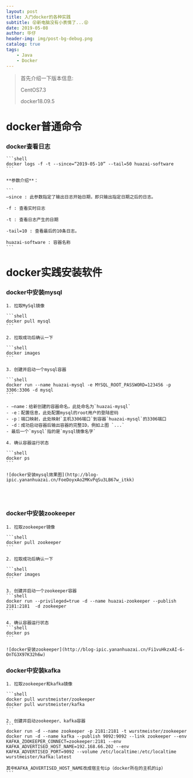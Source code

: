```yaml
---
layout: post
title: 入门docker的各种实践
subtitle: 😝新电脑没有小表情了...😝
date: 2019-05-08
author: 华仔
header-img: img/post-bg-debug.png
catalog: true
tags:
    - Java
    - Docker
---
```


> 首先介绍一下版本信息:
>
> CentOS7.3
>
> docker18.09.5


# docker普通命令

### docker查看日志


	```shell
	docker logs -f -t --since=“2019-05-10” --tail=50 huazai-software
	```
	
	**参数介绍**：
	
	```
	–since : 此参数指定了输出日志开始日期，即只输出指定日期之后的日志。
	
	-f : 查看实时日志
	
	-t : 查看日志产生的日期
	
	-tail=10 : 查看最后的10条日志。
	
	huazai-software : 容器名称
	```



# docker实践安装软件

### docker中安装mysql

    1. 拉取MySql镜像
    
    ```shell
    docker pull mysql
    ```
    
    2. 拉取成功后确认一下
    
    ```shell
    docker images
    ```
    
    3. 创建并启动一个mysql容器
    
    ```shell
    docker run --name huazai-mysql -e MYSQL_ROOT_PASSWORD=123456 -p 3306:3306 -d mysql
    ```
    
    - –name：给新创建的容器命名，此处命名为`huazai-mysql`
    - -e：配置信息，此处配置mysql的root用户的登陆密码
    - -p：端口映射，此处映射`主机3306端口`到容器`huazai-mysql`的3306端口
    - -d：成功启动容器后输出容器的完整ID，例如上图 `...`
    - 最后一个`mysql`指的是`mysql镜像名字`
    
    4. 确认容器运行状态
    
    ```shell
    docker ps
    ```
    
    ![docker安装mysql效果图](http://blog-ipic.yananhuazai.cn/FoeDoyxAo2MKvPqSu3LB67w_itkk)


​		
​		
### docker中安装zookeeper

    1. 拉取zookeeper镜像
    
    ```shell
    docker pull zookeeper
    ```
    
    2. 拉取成功后确认一下
    
    ```shell
    docker images
    ```
    
    3. 创建并启动一个zookeeper容器
    ```shell
    docker run --privileged=true -d --name huazai-zookeeper --publish 2181:2181  -d zookeeper
    ```
    
    4. 确认容器运行状态
    ```shell
    docker ps
    ```
    
    ![docker安装zookeeper](http://blog-ipic.yananhuazai.cn/Fi1vuHkzxAI-G-OnTG3X97K32h6w)

### docker中安装kafka

    1. 拉取zookeeper和kafka镜像
    
    ```shell
    docker pull wurstmeister/zookeeper
    docker pull wurstmeister/kafka
    ```
    
    2. 创建并启动zookeeper、kafka容器
    ```
    docker run -d --name zookeeper -p 2181:2181 -t wurstmeister/zookeeper
    docker run -d --name kafka --publish 9092:9092 --link zookeeper --env KAFKA_ZOOKEEPER_CONNECT=zookeeper:2181 --env KAFKA_ADVERTISED_HOST_NAME=192.168.66.202 --env KAFKA_ADVERTISED_PORT=9092 --volume /etc/localtime:/etc/localtime wurstmeister/kafka:latest
    
    其中KAFKA_ADVERTISED_HOST_NAME改成宿主句ip（docker所在的主机的ip）
    ```

